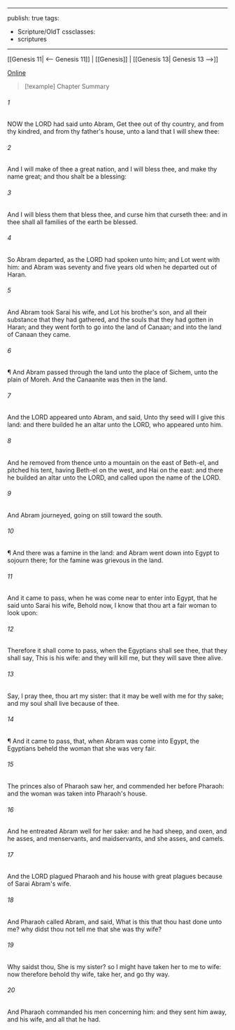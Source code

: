 

---
publish: true
tags:
  - Scripture/OldT
cssclasses:
  - scriptures
---
[[Genesis 11| <-- Genesis 11]] | [[Genesis]] | [[Genesis 13| Genesis 13 -->]]

[Online](https://churchofjesuschrist.org/study/scriptures/ot/gen/12?lang=eng)

>[!example] Chapter Summary
>
###### 1
NOW the LORD had said unto Abram, Get thee out of thy country, and from thy kindred, and from thy father's house, unto a land that I will shew thee:
###### 2
And I will make of thee a great nation, and I will bless thee, and make thy name great; and thou shalt be a blessing:
###### 3
And I will bless them that bless thee, and curse him that curseth thee: and in thee shall all families of the earth be blessed.
###### 4
So Abram departed, as the LORD had spoken unto him; and Lot went with him: and Abram was seventy and five years old when he departed out of Haran.
###### 5
And Abram took Sarai his wife, and Lot his brother's son, and all their substance that they had gathered, and the souls that they had gotten in Haran; and they went forth to go into the land of Canaan; and into the land of Canaan they came.
###### 6
¶ And Abram passed through the land unto the place of Sichem, unto the plain of Moreh.  And the Canaanite was then in the land.
###### 7
And the LORD appeared unto Abram, and said, Unto thy seed will I give this land: and there builded he an altar unto the LORD, who appeared unto him.
###### 8
And he removed from thence unto a mountain on the east of Beth-el, and pitched his tent, having Beth-el on the west, and Hai on the east: and there he builded an altar unto the LORD, and called upon the name of the LORD.
###### 9
And Abram journeyed, going on still toward the south.
###### 10
¶ And there was a famine in the land: and Abram went down into Egypt to sojourn there; for the famine was grievous in the land.
###### 11
And it came to pass, when he was come near to enter into Egypt, that he said unto Sarai his wife, Behold now, I know that thou art a fair woman to look upon:
###### 12
Therefore it shall come to pass, when the Egyptians shall see thee, that they shall say, This is his wife: and they will kill me, but they will save thee alive.
###### 13
Say, I pray thee, thou art my sister: that it may be well with me for thy sake; and my soul shall live because of thee.
###### 14
¶ And it came to pass, that, when Abram was come into Egypt, the Egyptians beheld the woman that she was very fair.
###### 15
The princes also of Pharaoh saw her, and commended her before Pharaoh: and the woman was taken into Pharaoh's house.
###### 16
And he entreated Abram well for her sake: and he had sheep, and oxen, and he asses, and menservants, and maidservants, and she asses, and camels.
###### 17
And the LORD plagued Pharaoh and his house with great plagues because of Sarai Abram's wife.
###### 18
And Pharaoh called Abram, and said, What is this that thou hast done unto me?  why didst thou not tell me that she was thy wife?
###### 19
Why saidst thou, She is my sister?  so I might have taken her to me to wife: now therefore behold thy wife, take her, and go thy way.
###### 20
And Pharaoh commanded his men concerning him: and they sent him away, and his wife, and all that he had.



